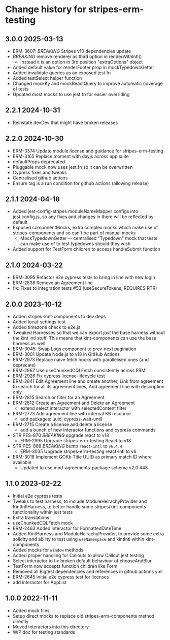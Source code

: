# Change history for stripes-erm-testing

## 3.0.0 2025-03-13
  * ERM-3607: *BREAKING* Stripes v10 dependencies update
  * *BREAKING* remove renderer as third option in renderWithIntl()
    * Instead it is an option in 3rd position "extraOptions" object
  * Added default value for renderFooter prop in mockTypedownGetter
  * Added invalidate queries as an exposed jest fn
  * Added testSelect helper function
  * Changed mockKy and mockReactQuery to improve automatic coverage of tests
  * Updated most mocks to use jest.fn for easier overriding

## 2.2.1 2024-10-31
  * Reinstate devDev that might have broken releases

## 2.2.0 2024-10-30
  * ERM-3374 Update module license and guidance for stripes-erm-testing
  * ERM-3165 Replace moment with dayjs across app suite
  * defaultProps deprecated
  * Pluggable mock now uses jest.fn so it can be overwritten
  * Cypress fixes and tweaks
  * Centralised github actions
  * Ensure tag is a run condition for github actions (allowing release)

## 2.1.1 2024-04-18
  * Added jest-config-stripes moduleNameMapper configs into jest.config.js, so any fixes and changes in there will be reflected by default
  * Exposed componentMocks, extra complex mocks which make use of stripes-components and so can't be part of manual mocks
    * MockTypedownGetter -- centralised "Typedown" mock that tests can make use of to test typedowns should they wish
  * Added support for TestForm children to access handleSubmit function

## 2.1.0 2024-03-22
  * ERM-3095 Refactor e2e cypress tests to bring in line with new login
  * ERM-2836 Remove an Agreement line
  * fix: Fixes to integration tests #53 (useSecureTokens, REQUIRES RTR)

## 2.0.0 2023-10-12
  * Added stripes-kint-components to dev deps
  * Added local-settings test
  * Added timezone check to e2e.js
  * Tweaked Harnesses so that we can export *just* the base harness without the kint intl stuff. This means that kint-components can use the base harness as well.
  * ERM-3045: Swap Logs component to prev-next pagination
  * ERM-3001 Update Node.js to v18 in GitHub Actions
  * ERM-2973 Replace naive fetch hooks with parallelised ones (and deprecate)
  * ERM-2967 Use useChunkedCQLFetch consistently across ERM
  * ERM-2926 Fix cypress license-lifecycle test
  * ERM-2841 Edit Agreement line and create another, Link from agreement to search for all its agreement lines, Add agreement line with description only
  * ERM-2815 Search or filter for an Agreement
  * ERM-2812 Create an Agreement and Delete an Agreement
    * extend select interactor with selectedContent filter
  * ERM-2773 Add agreement line with internal KB resource
    * add packages: uuid, cypress-wait-until
  * ERM-2715 Create a license and delete a license
    * add a bunch of new interactor functions and cypress commands
  * STRIPES-870 *BREAKING* upgrade react to v18
    * ERM-2995 Upgrade stripes-erm-testing React to v18
  * STRIPES-868 *BREAKING* bump `react-intl` to `v6.4.4`
    * ERM-3035 Upgrade stripes-erm-testing react-intl to v6
  * ERM-3018 Implement GOKb Title UUID as primary match ID where available
    * Updated to use mod-agreements-package schema v2.0 #48

## 1.1.0 2023-02-22
  * Initial e2e cypress tests
  * Tweaks to test harness, to include ModuleHeirachyProvider and KintIntlHarness, to better handle some stripes/kint-components functionality within jest tests
  * Extra translations
  * useChunkedCQLFetch mock
  * ERM-2463 Added interactor for FormattedDateTime
  * Added KintHarness and ModuleHeirachyProvider, to provide some extra solidity and ability to test using `useNamespace` and kintIntl within kint-components
  * Added mocks for `window` methods.
  * Added proper handling for Callouts to allow Callout jest testing
  * Select interactor to fix broken default behaviour of chooseAndBlur
  * TestForm now accepts function children like Form
  * Removed all Bigtest dependencies and references in github actions yml
  * ERM-2645 initial e2e cypress test for licenses
  * add interactor for AppList

## 1.0.0 2022-11-11
  * Added mock files
  * Setup direct mocks to replace old stripes-erm-components method directly
  * Moved interactors into this directory
  * WIP doc for testing standards
